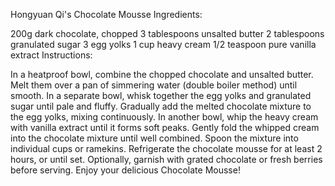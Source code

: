 Hongyuan Qi's Chocolate Mousse 
Ingredients:

200g dark chocolate, chopped
3 tablespoons unsalted butter
2 tablespoons granulated sugar
3 egg yolks
1 cup heavy cream
1/2 teaspoon pure vanilla extract
Instructions:

In a heatproof bowl, combine the chopped chocolate and unsalted butter. Melt them over a pan of simmering water (double boiler method) until smooth.
In a separate bowl, whisk together the egg yolks and granulated sugar until pale and fluffy.
Gradually add the melted chocolate mixture to the egg yolks, mixing continuously.
In another bowl, whip the heavy cream with vanilla extract until it forms soft peaks.
Gently fold the whipped cream into the chocolate mixture until well combined.
Spoon the mixture into individual cups or ramekins.
Refrigerate the chocolate mousse for at least 2 hours, or until set.
Optionally, garnish with grated chocolate or fresh berries before serving.
Enjoy your delicious Chocolate Mousse!